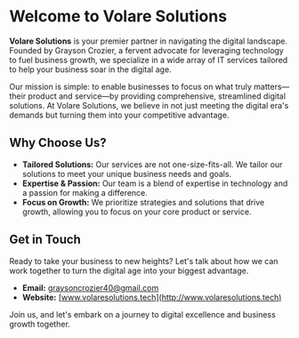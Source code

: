 # Welcome to Volare Solutions

**Volare Solutions** is your premier partner in navigating the digital landscape. Founded by Grayson Crozier, a fervent advocate for leveraging technology to fuel business growth, we specialize in a wide array of IT services tailored to help your business soar in the digital age. 

Our mission is simple: to enable businesses to focus on what truly matters—their product and service—by providing comprehensive, streamlined digital solutions. At Volare Solutions, we believe in not just meeting the digital era's demands but turning them into your competitive advantage.

## Why Choose Us?
- **Tailored Solutions:** Our services are not one-size-fits-all. We tailor our solutions to meet your unique business needs and goals.
- **Expertise & Passion:** Our team is a blend of expertise in technology and a passion for making a difference.
- **Focus on Growth:** We prioritize strategies and solutions that drive growth, allowing you to focus on your core product or service.

## Get in Touch
Ready to take your business to new heights? Let's talk about how we can work together to turn the digital age into your biggest advantage.

- **Email:** graysoncrozier40@gmail.com
- **Website:** [www.volaresolutions.tech](http://www.volaresolutions.tech)

Join us, and let's embark on a journey to digital excellence and business growth together.
